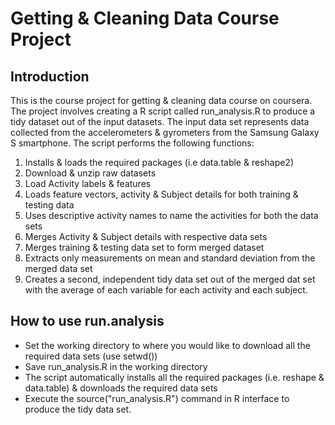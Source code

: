 # Getting & Cleaning 	Data Course Project

## Introduction
This is the course project for getting & cleaning data course on coursera. The project involves creating a R script called run_analysis.R to produce a tidy dataset out of the input datasets. 
The input data set represents data collected from the accelerometers & gyrometers from the Samsung Galaxy S smartphone. The script performs the following functions:

1. Installs & loads the required packages (i.e data.table & reshape2)
2. Download & unzip raw datasets
3. Load Activity labels & features
4. Loads feature vectors, activity & Subject details for both training & testing data
5. Uses descriptive activity names to name the activities for both the data sets
6. Merges Activity & Subject details with respective data sets
6. Merges training & testing data set to form merged dataset
7. Extracts only measurements on mean and standard deviation from the merged data set
8. Creates a second, independent tidy data set out of the merged dat set with the average of each variable for each activity and each    subject.

## How to use run.analysis
* Set the working directory to where you would like to download all the required data sets (use setwd())
* Save run_analysis.R in the working directory
* The script automatically installs all the required packages (i.e. reshape & data.table) & downloads the required data sets
* Execute the source("run_analysis.R") command in R interface to produce the tidy data set.
